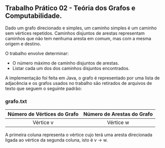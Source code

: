 ## Trabalho Prático 02 - Teória dos Grafos e Computabilidade.

Dado um grafo direcionado e simples, um caminho simples é um caminho sem vértices repetidos. Caminhos disjuntos de arestas representam caminhos que não tem nenhuma aresta em comum, mas com a mesma origem e destino.

O trabalho envolve determinar:
 - O número máximo de caminho disjuntos de arestas.
 - Listar cada um dos dos caminhos disjuntos encontrados.
 
 A implementação foi feita em Java, o grafo é representado por uma lista de adjacência e os grafos usados no trabalho são retirados de arquivos de texto que seguem o seguinte padrão:

### grafo.txt
| Número de Vértices do Grafo | Número de Arestas do Grafo |
| :---:   | :---: |
| Vértice v | Vértice w |

A primeira coluna representa o vértice cujo terá uma aresta direcionada ligada ao vértice da segunda coluna, isto é v -> w.
